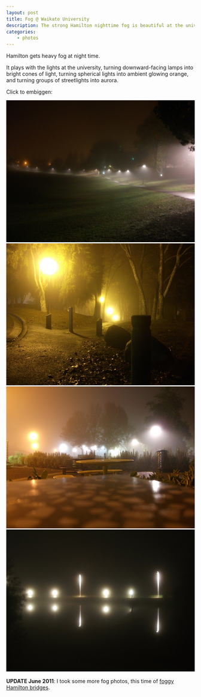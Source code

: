 ```yaml
---
layout: post
title: Fog @ Waikato University
description: The strong Hamilton nighttime fog is beautiful at the university
categories:
    - photos
---
```


Hamilton gets heavy fog at night time. 

It plays with the lights at the university, turning downward-facing lamps
into bright cones of light, turning spherical lights into ambient glowing
orange, and turning groups of streetlights into aurora.

Click to embiggen:

<div class="gallery">
<a href="/images/fog/cones.jpg" title="Downward-facing lights make cones of illuminated fog on the College Hall walkway">
    <img src="/images/fog/cones.jpg">
</a>
<a href="/images/fog/orange.jpg" title="Orange lights by the Library">
    <img src="/images/fog/orange.jpg">
</a>
<a href="/images/fog/oranga.jpg" title="Behind Oranga">
    <img src="/images/fog/oranga.jpg">
</a>
<a href="/images/fog/reflection.jpg" title="Walkway lights reflect on the lake">
    <img src="/images/fog/reflection.jpg">
</a>
</div>

**UPDATE June 2011**: I took some more fog photos, this time of [foggy Hamilton bridges](/bridgefog/).

